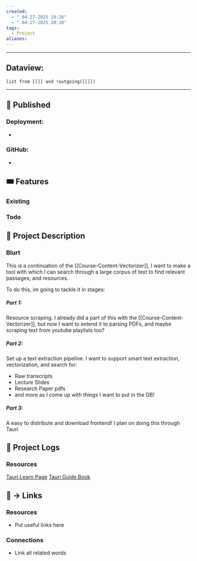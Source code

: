 ```yaml
---
created:
  - " 04-27-2025 19:26"
  - " 04-27-2025 20:10"
tags:
  - Project
aliases:
---
```


---
## Dataview:
```dataview
list from [[]] and !outgoing([[]])
```
---


## 🧲 Published
### Deployment:
- 
### GitHub:
- 

## 🎟 Features
### Existing

### Todo


## 🧾 Project Description

### Blurt
This is a continuation of the [[Course-Content-Vectorizer]], I want to make a tool with which I can search through a large corpus of text to find relevant passages, and resources.

To do this, im going to tackle it in stages:
##### Part 1:
Resource scraping. I already did a part of this with the [[Course-Content-Vectorizer]], but now I want to extend it to parsing PDFs, and maybe scraping text from youtube playlists too?
##### Part 2:
Set up a text extraction pipeline. I want to support smart text extraction, vectorization, and search for:
- Raw transcripts
- Lecture Slides
- Research Paper pdfs
- and more as I come up with things I want to put in the DB!
##### Part 3:
A easy to distribute and download frontend!
I plan on doing this through Tauri

## 📂 Project Logs 
### Resources
[Tauri Learn Page](https://v2.tauri.app/learn/)
[Tauri Guide Book](https://v2.tauri.app/assets/learn/community/HTML_CSS_JavaScript_and_Rust_for_Beginners_A_Guide_to_Application_Development_with_Tauri.pdf)

## 🔗 -> Links
### Resources
- Put useful links here

### Connections
- Link all related words

